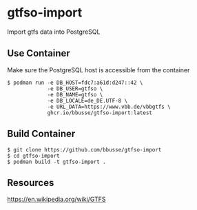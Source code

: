 # gtfso-import

Import gtfs data into PostgreSQL

## Use Container
Make sure the PostgreSQL host is accessible from the container
```
$ podman run -e DB_HOST=fdc7:a61d:d247::42 \
             -e DB_USER=gtfso \
             -e DB_NAME=gtfso \
             -e DB_LOCALE=de_DE.UTF-8 \
             -e URL_DATA=https://www.vbb.de/vbbgtfs \
             ghcr.io/bbusse/gtfso-import:latest
```

## Build Container
```
$ git clone https://github.com/bbusse/gtfso-import
$ cd gtfso-import
$ podman build -t gtfso-import .
```

## Resources
https://en.wikipedia.org/wiki/GTFS
